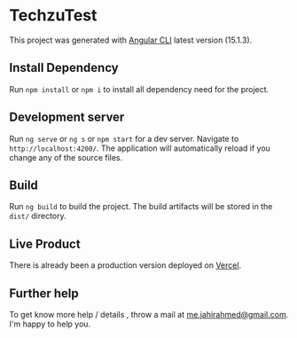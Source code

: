 # TechzuTest

This project was generated with [Angular CLI](https://github.com/angular/angular-cli) latest version (15.1.3).

## Install Dependency

Run `npm install` or `npm i` to install all dependency need for the project.

## Development server

Run `ng serve` or `ng s` or `npm start` for a dev server. Navigate to `http://localhost:4200/`. The application will automatically reload if you change any of the source files.

## Build

Run `ng build` to build the project. The build artifacts will be stored in the `dist/` directory.

## Live Product

There is already been a production version deployed on [Vercel](https://karma-runner.github.io).


## Further help

To get know more help / details , throw a mail at me.jahirahmed@gmail.com. I'm happy to help you.
